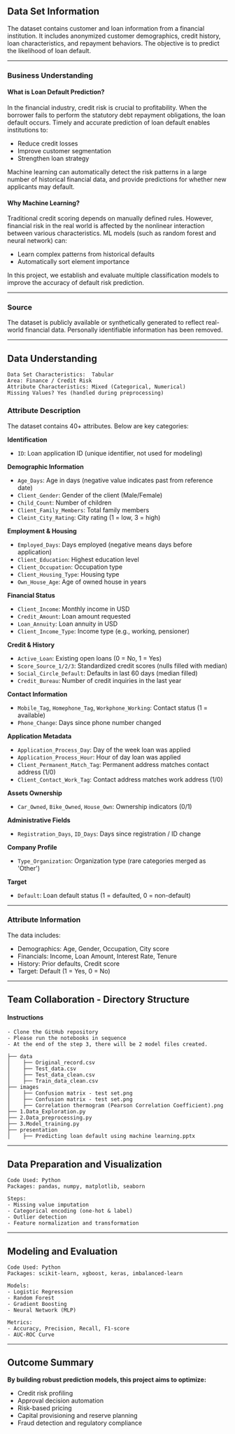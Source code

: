 ## Data Set Information

The dataset contains customer and loan information from a financial institution. It includes anonymized customer demographics, credit history, loan characteristics, and repayment behaviors. The objective is to predict the likelihood of loan default.

---

### Business Understanding

#### What is Loan Default Prediction?

In the financial industry, credit risk is crucial to profitability. When the borrower fails to perform the statutory debt repayment obligations, the loan default occurs. Timely and accurate prediction of loan default enables institutions to:

- Reduce credit losses  
- Improve customer segmentation  
- Strengthen loan strategy

Machine learning can automatically detect the risk patterns in a large number of historical financial data, and provide predictions for whether new applicants may default.

#### Why Machine Learning?

Traditional credit scoring depends on manually defined rules. However, financial risk in the real world is affected by the nonlinear interaction between various characteristics. ML models (such as random forest and neural network) can:

- Learn complex patterns from historical defaults  
- Automatically sort element importance

In this project, we establish and evaluate multiple classification models to improve the accuracy of default risk prediction.

---

### Source

The dataset is publicly available or synthetically generated to reflect real-world financial data. Personally identifiable information has been removed.

---

## Data Understanding

```
Data Set Characteristics:  Tabular  
Area: Finance / Credit Risk  
Attribute Characteristics: Mixed (Categorical, Numerical)  
Missing Values? Yes (handled during preprocessing)
```

### Attribute Description

The dataset contains 40+ attributes. Below are key categories:

**Identification**  
- `ID`: Loan application ID (unique identifier, not used for modeling)

**Demographic Information**  
- `Age_Days`: Age in days (negative value indicates past from reference date)  
- `Client_Gender`: Gender of the client (Male/Female)  
- `Child_Count`: Number of children  
- `Client_Family_Members`: Total family members  
- `Cleint_City_Rating`: City rating (1 = low, 3 = high)

**Employment & Housing**  
- `Employed_Days`: Days employed (negative means days before application)  
- `Client_Education`: Highest education level  
- `Client_Occupation`: Occupation type  
- `Client_Housing_Type`: Housing type  
- `Own_House_Age`: Age of owned house in years

**Financial Status**  
- `Client_Income`: Monthly income in USD  
- `Credit_Amount`: Loan amount requested  
- `Loan_Annuity`: Loan annuity in USD  
- `Client_Income_Type`: Income type (e.g., working, pensioner)

**Credit & History**  
- `Active_Loan`: Existing open loans (0 = No, 1 = Yes)  
- `Score_Source_1/2/3`: Standardized credit scores (nulls filled with median)  
- `Social_Circle_Default`: Defaults in last 60 days (median filled)  
- `Credit_Bureau`: Number of credit inquiries in the last year

**Contact Information**  
- `Mobile_Tag`, `Homephone_Tag`, `Workphone_Working`: Contact status (1 = available)  
- `Phone_Change`: Days since phone number changed

**Application Metadata**  
- `Application_Process_Day`: Day of the week loan was applied  
- `Application_Process_Hour`: Hour of day loan was applied  
- `Client_Permanent_Match_Tag`: Permanent address matches contact address (1/0)  
- `Client_Contact_Work_Tag`: Contact address matches work address (1/0)

**Assets Ownership**  
- `Car_Owned`, `Bike_Owned`, `House_Own`: Ownership indicators (0/1)

**Administrative Fields**  
- `Registration_Days`, `ID_Days`: Days since registration / ID change

**Company Profile**  
- `Type_Organization`: Organization type (rare categories merged as 'Other')

**Target**  
- `Default`: Loan default status (1 = defaulted, 0 = non-default)

---

### Attribute Information

The data includes:

- Demographics: Age, Gender, Occupation, City score  
- Financials: Income, Loan Amount, Interest Rate, Tenure  
- History: Prior defaults, Credit score  
- Target: Default (1 = Yes, 0 = No)

---

## Team Collaboration - Directory Structure

#### Instructions

```
- Clone the GitHub repository  
- Please run the notebooks in sequence  
- At the end of the step 3, there will be 2 model files created.

├── data  
│    ├── Original_record.csv  
│    ├── Test_data.csv  
│    ├── Test_data_clean.csv  
│    ├── Train_data_clean.csv  
├── images  
│    ├── Confusion matrix - test set.png  
│    ├── Confusion matrix - test set.png  
│    ├── Correlation thermogram (Pearson Correlation Coefficient).png  
├── 1.Data_Exploration.py  
├── 2.Data_preprocessing.py  
├── 3.Model_training.py  
├── presentation  
│    ├── Predicting loan default using machine learning.pptx  
```

---

## Data Preparation and Visualization

```
Code Used: Python  
Packages: pandas, numpy, matplotlib, seaborn  

Steps:  
- Missing value imputation  
- Categorical encoding (one-hot & label)  
- Outlier detection  
- Feature normalization and transformation  
```

---

## Modeling and Evaluation

```
Code Used: Python  
Packages: scikit-learn, xgboost, keras, imbalanced-learn  

Models:  
- Logistic Regression  
- Random Forest  
- Gradient Boosting  
- Neural Network (MLP)  

Metrics:  
- Accuracy, Precision, Recall, F1-score  
- AUC-ROC Curve  
```

---

## Outcome Summary

**By building robust prediction models, this project aims to optimize:**

- Credit risk profiling  
- Approval decision automation  
- Risk-based pricing  
- Capital provisioning and reserve planning  
- Fraud detection and regulatory compliance
